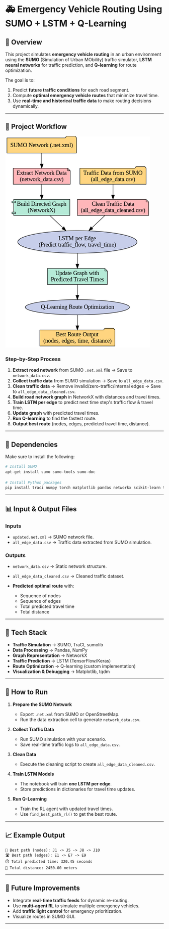 # 🚑 Emergency Vehicle Routing Using SUMO + LSTM + Q-Learning

## 📌 Overview

This project simulates **emergency vehicle routing** in an urban environment using the **SUMO** (Simulation of Urban MObility) traffic simulator, **LSTM neural networks** for traffic prediction, and **Q-learning** for route optimization.

The goal is to:

1. Predict **future traffic conditions** for each road segment.
2. Compute **optimal emergency vehicle routes** that minimize travel time.
3. Use **real-time and historical traffic data** to make routing decisions dynamically.

---

## 📂 Project Workflow

![Workflow Diagram](emergency_vehicle_routing_workflow.png)

### **Step-by-Step Process**

1. **Extract road network** from SUMO `.net.xml` file → Save to `network_data.csv`.
2. **Collect traffic data** from SUMO simulation → Save to `all_edge_data.csv`.
3. **Clean traffic data** → Remove invalid/zero-traffic/internal edges → Save to `all_edge_data_cleaned.csv`.
4. **Build road network graph** in NetworkX with distances and travel times.
5. **Train LSTM per edge** to predict next time step's traffic flow & travel time.
6. **Update graph** with predicted travel times.
7. **Run Q-learning** to find the fastest route.
8. **Output best route** (nodes, edges, predicted travel time, distance).

---

## 🔧 Dependencies

Make sure to install the following:

```bash
# Install SUMO
apt-get install sumo sumo-tools sumo-doc

# Install Python packages
pip install traci numpy torch matplotlib pandas networkx scikit-learn tensorflow tqdm
```

---

## 📊 Input & Output Files

### **Inputs**

* `updated.net.xml` → SUMO network file.
* `all_edge_data.csv` → Traffic data extracted from SUMO simulation.

### **Outputs**

* `network_data.csv` → Static network structure.
* `all_edge_data_cleaned.csv` → Cleaned traffic dataset.
* **Predicted optimal route** with:

  * Sequence of nodes
  * Sequence of edges
  * Total predicted travel time
  * Total distance

---

## 🧠 Tech Stack

* **Traffic Simulation** → SUMO, TraCI, sumolib
* **Data Processing** → Pandas, NumPy
* **Graph Representation** → NetworkX
* **Traffic Prediction** → LSTM (TensorFlow/Keras)
* **Route Optimization** → Q-learning (custom implementation)
* **Visualization & Debugging** → Matplotlib, tqdm

---

## 🚀 How to Run

1. **Prepare the SUMO Network**

   * Export `.net.xml` from SUMO or OpenStreetMap.
   * Run the data extraction cell to generate `network_data.csv`.

2. **Collect Traffic Data**

   * Run SUMO simulation with your scenario.
   * Save real-time traffic logs to `all_edge_data.csv`.

3. **Clean Data**

   * Execute the cleaning script to create `all_edge_data_cleaned.csv`.

4. **Train LSTM Models**

   * The notebook will train **one LSTM per edge**.
   * Store predictions in dictionaries for travel time updates.

5. **Run Q-Learning**

   * Train the RL agent with updated travel times.
   * Use `find_best_path_rl()` to get the best route.

---

## 📈 Example Output

```
🧭 Best path (nodes): J1 -> J5 -> J8 -> J10
🛣️ Best path (edges): E1 -> E7 -> E9
⏱️ Total predicted time: 320.45 seconds
📏 Total distance: 2450.00 meters
```

---

## 🔮 Future Improvements

* Integrate **real-time traffic feeds** for dynamic re-routing.
* Use **multi-agent RL** to simulate multiple emergency vehicles.
* Add **traffic light control** for emergency prioritization.
* Visualize routes in SUMO GUI.

---

